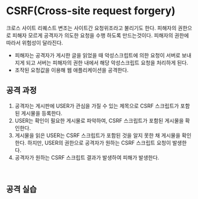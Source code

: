 
# CSRF(Cross-site request forgery)

크로스 사이트 리퀘스트 변조는 사이트간 요청위조라고 불리기도 한다. 피해자의 권한으로 피해자 모르게 공격자가 의도한 요청을 수행 하도록 만드는것이다. 피해자의 권한에 따라서 위험성이 달라진다.

- 피해자는 공격자가 게시한 글을 읽었을 때 악성스크립트에 의한 요청이 서버로 보내지게 되고 서버는 피해자의 권한 내에서 해당 악성스크립트 요청을 처리하게 된다.
- 조작된 요청값을 이용해 웹 애플리케이션을 공격한다.

## 공격 과정

1. 공격자는 게시판에 USER가 관심을 가질 수 있는 제목으로 CSRF 스크립트가 포함된 게시물을 등록한다.
2. USER는 확인이 필요한 게시물로 파악하여, CSRF 스크립트가 포함된 게시물을 확인한다.
3. 게시물을 읽은 USER는 CSRF 스크립트가 포함된 것을 알지 못한 채 게시물을 확인한다. 하지만, USER의 권한으로 공격자가 원하는 CSRF 스크립트 요청이 발생한다.
4. 공격자가 원하는 CSRF 스크립트 결과가 발생하여 피해가 발생한다.

<br>

## 공격 실습